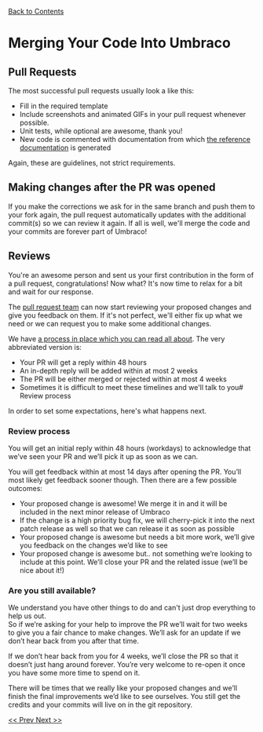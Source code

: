 [Back to Contents](1_CONTENTS.md)

# Merging Your Code Into Umbraco

## Pull Requests

The most successful pull requests usually look a like this:

  * Fill in the required template
  * Include screenshots and animated GIFs in your pull request whenever possible.
  * Unit tests, while optional are awesome, thank you!
  * New code is commented with documentation from which [the reference documentation](https://our.umbraco.org/documentation/Reference/) is generated

Again, these are guidelines, not strict requirements. 

## Making changes after the PR was opened

If you make the corrections we ask for in the same branch and push them to your fork again, the pull request automatically updates with the additional commit(s) so we can review it again. If all is well, we'll merge the code and your commits are forever part of Umbraco!

## Reviews

You're an awesome person and sent us your first contribution in the form of a pull request, congratulations! Now what?  It's now time to relax for a bit and wait for our response. 

The [pull request team](#the-pr-team) can now start reviewing your proposed changes and give you feedback on them. If it's not perfect, we'll either fix up what we need or we can request you to make some additional changes.

We have [a process in place which you can read all about](REVIEW_PROCESS.md). The very abbreviated version is:

- Your PR will get a reply within 48 hours
- An in-depth reply will be added within at most 2 weeks
- The PR will be either merged or rejected within at most 4 weeks
- Sometimes it is difficult to meet these timelines and we'll talk to you# Review process



In order to set some expectations, here's what happens next.

### Review process

You will get an initial reply within 48 hours (workdays) to acknowledge that we’ve seen your PR and we’ll pick it up as soon as we can.

You will get feedback within at most 14 days after opening the PR. You’ll most likely get feedback sooner though. Then there are a few possible outcomes:

- Your proposed change is awesome! We merge it in and it will be included in the next minor release of Umbraco
- If the change is a high priority bug fix, we will cherry-pick it into the next patch release as well so that we can release it as soon as possible
- Your proposed change is awesome but needs a bit more work, we’ll give you feedback on the changes we’d like to see
- Your proposed change is awesome but.. not something we’re looking to include at this point. We’ll close your PR and the related issue (we’ll be nice about it!)

### Are you still available?

We understand you have other things to do and can't just drop everything to help us out.   
So if we’re asking for your help to improve the PR we’ll wait for two weeks to give you a fair chance to make changes. We’ll ask for an update if we don’t hear back from you after that time.  

If we don’t hear back from you for 4 weeks, we’ll close the PR so that it doesn’t just hang around forever. You’re very welcome to re-open it once you have some more time to spend on it.  

There will be times that we really like your proposed changes and we’ll finish the final improvements we’d like to see ourselves. You still get the credits and your commits will live on in the git repository.

[<< Prev ](6_CONTRIBUTION.md)[ Next >>](8_CREDITS.md)
